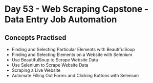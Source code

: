 # Day 53 - Web Scraping Capstone - Data Entry Job Automation
## Concepts Practised
- Finding and Selecting Particular Elements with BeautifulSoup
- Finding and Selecting Elements on a Website with Selenium
- Use BeautifulSoup to Scrape Website Data
- Use Selenium to Scrape Website Data
- Scraping a Live Website
- Automate Filling Out Forms and Clicking Buttons with Selenium
